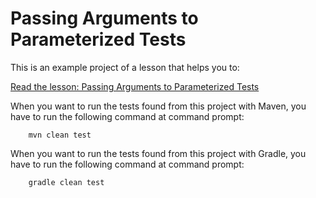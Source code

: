 # Passing Arguments to Parameterized Tests

This is an example project of a lesson that helps you to:


[Read the lesson: Passing Arguments to Parameterized Tests](https://www.cleantestautomation.com/lessons/passing-arguments-to-parameterized-tests/)

When you want to run the tests found from this project with Maven, you have to run the
following command at command prompt:

        mvn clean test

When you want to run the tests found from this project with Gradle, you have to run the
following command at command prompt: 

        gradle clean test
